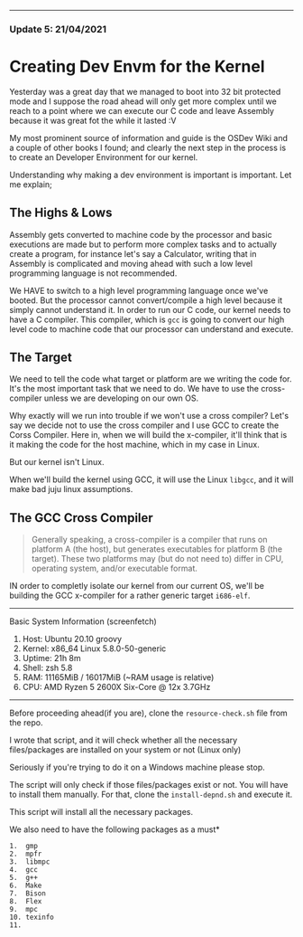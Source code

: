 ___

### Update 5: 21/04/2021

# Creating Dev Envm for the Kernel

Yesterday was a great day that we managed to boot into 32 bit protected mode and I suppose the road ahead will only get more complex until we reach to a point where we can execute our C code and leave Assembly because it was great fot the while it lasted :V

My most prominent source of information and guide is the OSDev Wiki and a couple of other books I found; and clearly the next step in the process is to create an Developer Environment for our kernel.

Understanding why making a dev environment is important is important. Let me explain;

## The Highs & Lows

Assembly gets converted to machine code by the processor and basic executions are made but to perform more complex tasks and to actually create a program, for instance let's say a Calculator, writing that in Assembly is complicated and moving ahead with such a low level programming language is not recommended. 

We HAVE to switch to a high level programming language once we've booted. But the processor cannot convert/compile a high level because it simply cannot understand it. In order to run our C code, our kernel needs to have a C compiler. This compiler, which is ```gcc``` is going to convert our high level code to machine code that our processor can understand and execute.

## The Target 

We need to tell the code what target or platform are we writing the code for. It's the most important task that we need to do.
We have to use the cross-compiler unless we are developing on our own OS. 

Why exactly will we run into trouble if we won't use a cross compiler?
Let's say we decide not to use the cross compiler and I use GCC to create the Corss Compiler. Here in, when we will build the x-compiler, it'll think that is it making the code for the host machine, which in my case in Linux.

But our kernel isn't Linux.

When we'll build the kernel using GCC, it will use the Linux ```libgcc```, and it will make bad juju linux assumptions.

## The GCC Cross Compiler

> Generally speaking, a cross-compiler is a compiler that runs on platform A (the host), but generates executables for platform B (the target). These two platforms may (but do not need to) differ in CPU, operating system, and/or executable format.

IN order to completly isolate our kernel from our current OS, we'll be building the GCC x-compiler for a rather generic target ```i686-elf```.

---
Basic System Information (screenfetch)

1. Host: Ubuntu 20.10 groovy
2. Kernel: x86_64 Linux 5.8.0-50-generic
3. Uptime: 21h 8m
4. Shell: zsh 5.8
5. RAM: 11165MiB / 16017MiB (~RAM usage is relative)
6. CPU: AMD Ryzen 5 2600X Six-Core @ 12x 3.7GHz

---

Before proceeding ahead(if you are), clone the ```resource-check.sh``` file from the repo. 

I wrote that script, and it will check whether all the  necessary files/packages are installed on your system or not (Linux only)

Seriously if you're trying to do it on a Windows machine please stop.

The script will only check if those files/packages exist or not. You will have to install them manually. For that, clone the ```install-depnd.sh``` and execute it.

This script will install all the necessary packages.

We also need to have the following packages as a must*

    1.  gmp
    2.  mpfr
    3.  libmpc
    4.  gcc
    5.  g++
    6.  Make
    7.  Bison
    8.  Flex
    9.  mpc
    10. texinfo
    11. 






